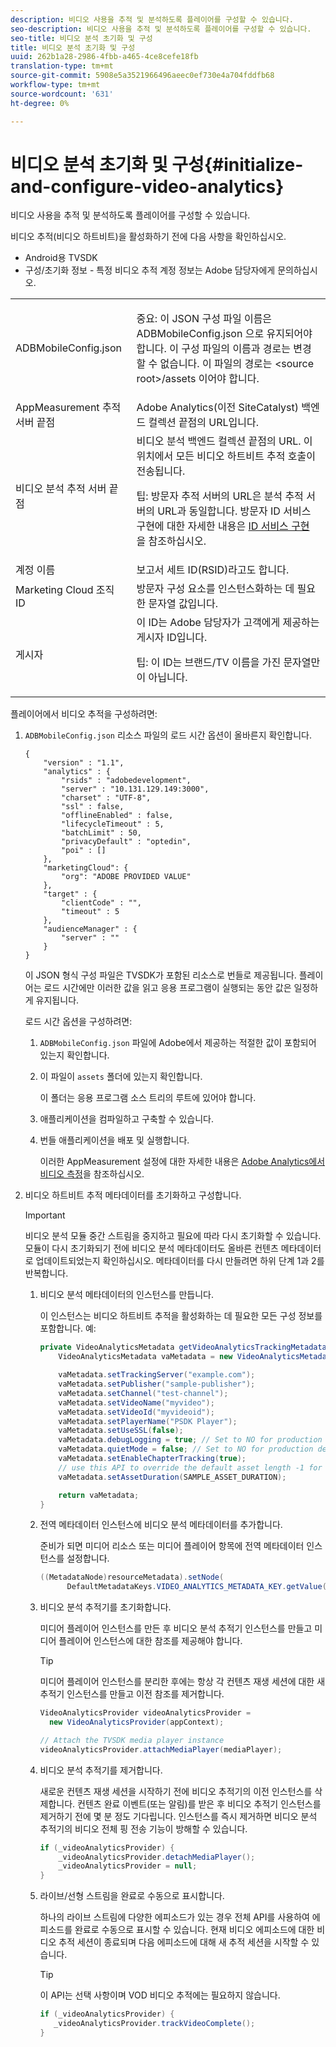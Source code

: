 ```yaml
---
description: 비디오 사용을 추적 및 분석하도록 플레이어를 구성할 수 있습니다.
seo-description: 비디오 사용을 추적 및 분석하도록 플레이어를 구성할 수 있습니다.
seo-title: 비디오 분석 초기화 및 구성
title: 비디오 분석 초기화 및 구성
uuid: 262b1a28-2986-4fbb-a465-4ce8cefe18fb
translation-type: tm+mt
source-git-commit: 5908e5a3521966496aeec0ef730e4a704fddfb68
workflow-type: tm+mt
source-wordcount: '631'
ht-degree: 0%

---
```



# 비디오 분석 초기화 및 구성{#initialize-and-configure-video-analytics}

비디오 사용을 추적 및 분석하도록 플레이어를 구성할 수 있습니다.

비디오 추적(비디오 하트비트)을 활성화하기 전에 다음 사항을 확인하십시오.

* Android용 TVSDK
* 구성/초기화 정보 - 특정 비디오 추적 계정 정보는 Adobe 담당자에게 문의하십시오.

<table id="table_3565328ABBEE4605A92EAE1ADE5D6F84"> 
 <tbody> 
  <tr> 
   <td colname="col1"> <span class="filepath"> ADBMobileConfig.json  </span> </td> 
   <td colname="col2"> <p>중요: 이 JSON 구성 파일 이름은 <span class="codeph"> ADBMobileConfig.json </span>으로 유지되어야 합니다. 이 구성 파일의 이름과 경로는 변경할 수 없습니다. 이 파일의 경로는 <span class="codeph"> &lt;source root&gt;/assets </span>이어야 합니다. </p> </td> 
  </tr> 
  <tr> 
   <td colname="col1"> AppMeasurement 추적 서버 끝점 </td> 
   <td colname="col2"> Adobe Analytics(이전 SiteCatalyst) 백엔드 컬렉션 끝점의 URL입니다. </td> 
  </tr> 
  <tr> 
   <td colname="col1"> 비디오 분석 추적 서버 끝점 </td> 
   <td colname="col2"> 비디오 분석 백엔드 컬렉션 끝점의 URL. 이 위치에서 모든 비디오 하트비트 추적 호출이 전송됩니다. <p>팁: 방문자 추적 서버의 URL은 분석 추적 서버의 URL과 동일합니다. 방문자 ID 서비스 구현에 대한 자세한 내용은 <a href="https://marketing.adobe.com/resources/help/en_US/mcvid/mcvid-setup-target.html" format="html" scope="external"> ID 서비스 구현 </a>을 참조하십시오. </p> </td> 
  </tr> 
  <tr> 
   <td colname="col1"> 계정 이름 </td> 
   <td colname="col2"> 보고서 세트 ID(RSID)라고도 합니다. </td> 
  </tr> 
  <tr> 
   <td colname="col1"> Marketing Cloud 조직 ID </td> 
   <td colname="col2"> 방문자 구성 요소를 인스턴스화하는 데 필요한 문자열 값입니다. </td> 
  </tr> 
  <tr> 
   <td colname="col1"> 게시자 </td> 
   <td colname="col2"> 이 ID는 Adobe 담당자가 고객에게 제공하는 게시자 ID입니다. <p>팁: 이 ID는 브랜드/TV 이름을 가진 문자열만이 아닙니다. </p> </td> 
  </tr> 
 </tbody> 
</table>

플레이어에서 비디오 추적을 구성하려면:

1. `ADBMobileConfig.json` 리소스 파일의 로드 시간 옵션이 올바른지 확인합니다.

   ```
   { 
       "version" : "1.1", 
       "analytics" : { 
           "rsids" : "adobedevelopment", 
           "server" : "10.131.129.149:3000", 
           "charset" : "UTF-8", 
           "ssl" : false, 
           "offlineEnabled" : false, 
           "lifecycleTimeout" : 5, 
           "batchLimit" : 50, 
           "privacyDefault" : "optedin", 
           "poi" : [] 
       }, 
       "marketingCloud": { 
           "org": "ADOBE PROVIDED VALUE"  
       }, 
       "target" : { 
           "clientCode" : "", 
           "timeout" : 5 
       }, 
       "audienceManager" : { 
           "server" : "" 
       } 
   }
   ```

   이 JSON 형식 구성 파일은 TVSDK가 포함된 리소스로 번들로 제공됩니다. 플레이어는 로드 시간에만 이러한 값을 읽고 응용 프로그램이 실행되는 동안 값은 일정하게 유지됩니다.

   로드 시간 옵션을 구성하려면:

   1. `ADBMobileConfig.json` 파일에 Adobe에서 제공하는 적절한 값이 포함되어 있는지 확인합니다.
   1. 이 파일이 `assets` 폴더에 있는지 확인합니다.

      이 폴더는 응용 프로그램 소스 트리의 루트에 있어야 합니다.
   1. 애플리케이션을 컴파일하고 구축할 수 있습니다.
   1. 번들 애플리케이션을 배포 및 실행합니다.

      이러한 AppMeasurement 설정에 대한 자세한 내용은 [Adobe Analytics에서 비디오 측정](https://marketing.adobe.com/resources/help/en_US/sc/appmeasurement/video/)을 참조하십시오.
1. 비디오 하트비트 추적 메타데이터를 초기화하고 구성합니다.

   >[!IMPORTANT]
   >
   >비디오 분석 모듈 중간 스트림을 중지하고 필요에 따라 다시 초기화할 수 있습니다. 모듈이 다시 초기화되기 전에 비디오 분석 메타데이터도 올바른 컨텐츠 메타데이터로 업데이트되었는지 확인하십시오. 메타데이터를 다시 만들려면 하위 단계 1과 2를 반복합니다.

   1. 비디오 분석 메타데이터의 인스턴스를 만듭니다.

      이 인스턴스는 비디오 하트비트 추적을 활성화하는 데 필요한 모든 구성 정보를 포함합니다. 예:

      ```java
      private VideoAnalyticsMetadata getVideoAnalyticsTrackingMetadata() { 
          VideoAnalyticsMetadata vaMetadata = new VideoAnalyticsMetadata(); 
      
          vaMetadata.setTrackingServer("example.com"); 
          vaMetadata.setPublisher("sample-publisher"); 
          vaMetadata.setChannel("test-channel"); 
          vaMetadata.setVideoName("myvideo"); 
          vaMetadata.setVideoId("myvideoid"); 
          vaMetadata.setPlayerName("PSDK Player"); 
          vaMetadata.setUseSSL(false); 
          vaMetadata.debugLogging = true; // Set to NO for production deployment. 
          vaMetadata.quietMode = false; // Set to NO for production deployment. 
          vaMetadata.setEnableChapterTracking(true); 
          // use this API to override the default asset length -1 for live streams 
          vaMetadata.setAssetDuration(SAMPLE_ASSET_DURATION); 
      
          return vaMetadata; 
      }
      ```

   1. 전역 메타데이터 인스턴스에 비디오 분석 메타데이터를 추가합니다.

      준비가 되면 미디어 리소스 또는 미디어 플레이어 항목에 전역 메타데이터 인스턴스를 설정합니다.

      ```java
      ((MetadataNode)resourceMetadata).setNode( 
            DefaultMetadataKeys.VIDEO_ANALYTICS_METADATA_KEY.getValue(), vaMetadata);
      ```

   1. 비디오 분석 추적기를 초기화합니다.

      미디어 플레이어 인스턴스를 만든 후 비디오 분석 추적기 인스턴스를 만들고 미디어 플레이어 인스턴스에 대한 참조를 제공해야 합니다.

      >[!TIP]
      >
      >미디어 플레이어 인스턴스를 분리한 후에는 항상 각 컨텐츠 재생 세션에 대한 새 추적기 인스턴스를 만들고 이전 참조를 제거합니다.

      ```java
      VideoAnalyticsProvider videoAnalyticsProvider =  
        new VideoAnalyticsProvider(appContext); 
      
      // Attach the TVSDK media player instance 
      videoAnalyticsProvider.attachMediaPlayer(mediaPlayer); 
      ```

   1. 비디오 분석 추적기를 제거합니다.

      새로운 컨텐츠 재생 세션을 시작하기 전에 비디오 추적기의 이전 인스턴스를 삭제합니다. 컨텐츠 완료 이벤트(또는 알림)를 받은 후 비디오 추적기 인스턴스를 제거하기 전에 몇 분 정도 기다립니다. 인스턴스를 즉시 제거하면 비디오 분석 추적기의 비디오 전체 핑 전송 기능이 방해할 수 있습니다.

      ```java
      if (_videoAnalyticsProvider) { 
          _videoAnalyticsProvider.detachMediaPlayer(); 
          _videoAnalyticsProvider = null; 
      }
      ```

   1. 라이브/선형 스트림을 완료로 수동으로 표시합니다.

      하나의 라이브 스트림에 다양한 에피소드가 있는 경우 전체 API를 사용하여 에피소드를 완료로 수동으로 표시할 수 있습니다. 현재 비디오 에피소드에 대한 비디오 추적 세션이 종료되며 다음 에피소드에 대해 새 추적 세션을 시작할 수 있습니다.

      >[!TIP]
      >
      >이 API는 선택 사항이며 VOD 비디오 추적에는 필요하지 않습니다.

      ```java
      if (_videoAnalyticsProvider) { 
         _videoAnalyticsProvider.trackVideoComplete();    
      }
      ```

